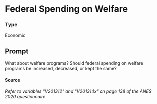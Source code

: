 # Federal Spending on Welfare

### Type
Economic

## Prompt
What about welfare programs? Should federal spending on
welfare programs be increased, decreased, or kept the same?

#### Source
###### *Refer to variables "V201312" and "V201314x" on page 138 of the ANES 2020 questionnaire*
